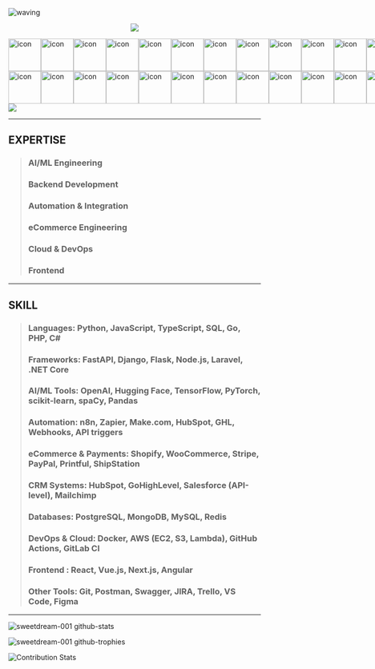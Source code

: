 
![waving](https://capsule-render.vercel.app/api?type=waving&height=200&text=Welcome!&fontAlign=80&fontAlignY=40&color=gradient)
<p align= "center">
  <img src="https://readme-typing-svg.demolab.com?font=Fira+Code&center=true&multiline=true&width=500&height=80&lines=%22The+beauty+of+software+lies+not+in;+its+complexity%2C+but+in+its+simplicity.%22+;+-Me" />
</p>
<div style="display: flex; align-items: flex-start;"><img src="https://techstack-generator.vercel.app/js-icon.svg" alt="icon" width="65" height="65" /><img src="https://techstack-generator.vercel.app/csharp-icon.svg" alt="icon" width="65" height="65" /><img src="https://techstack-generator.vercel.app/react-icon.svg" alt="icon" width="65" height="65" /><img src="https://techstack-generator.vercel.app/redux-icon.svg" alt="icon" width="65" height="65" /><img src="https://techstack-generator.vercel.app/jest-icon.svg" alt="icon" width="65" height="65" /><img src="https://techstack-generator.vercel.app/python-icon.svg" alt="icon" width="65" height="65" /><img src="https://techstack-generator.vercel.app/django-icon.svg" alt="icon" width="65" height="65" /><img src="https://techstack-generator.vercel.app/restapi-icon.svg" alt="icon" width="65" height="65" /><img src="https://techstack-generator.vercel.app/graphql-icon.svg" alt="icon" width="65" height="65" /><img src="https://techstack-generator.vercel.app/github-icon.svg" alt="icon" width="65" height="65" /><img src="https://techstack-generator.vercel.app/nginx-icon.svg" alt="icon" width="65" height="65" /><img src="https://techstack-generator.vercel.app/mysql-icon.svg" alt="icon" width="65" height="65" /><img src="https://techstack-generator.vercel.app/aws-icon.svg" alt="icon" width="65" height="65" /></div><div style="display: flex; align-items: flex-start;"><img src="https://techstack-generator.vercel.app/ts-icon.svg" alt="icon" width="65" height="65" /><img src="https://techstack-generator.vercel.app/rescript-icon.svg" alt="icon" width="65" height="65" /><img src="https://techstack-generator.vercel.app/cpp-icon.svg" alt="icon" width="65" height="65" /><img src="https://techstack-generator.vercel.app/sass-icon.svg" alt="icon" width="65" height="65" /><img src="https://techstack-generator.vercel.app/gatsby-icon.svg" alt="icon" width="65" height="65" /><img src="https://techstack-generator.vercel.app/webpack-icon.svg" alt="icon" width="65" height="65" /><img src="https://techstack-generator.vercel.app/prettier-icon.svg" alt="icon" width="65" height="65" /><img src="https://techstack-generator.vercel.app/eslint-icon.svg" alt="icon" width="65" height="65" /><img src="https://techstack-generator.vercel.app/docker-icon.svg" alt="icon" width="65" height="65" /><img src="https://techstack-generator.vercel.app/raspberrypi-icon.svg" alt="icon" width="65" height="65" /><img src="https://techstack-generator.vercel.app/kubernetes-icon.svg" alt="icon" width="65" height="65" /><img src="https://techstack-generator.vercel.app/java-icon.svg" alt="icon" width="65" height="65" /><img src="https://techstack-generator.vercel.app/testinglibrary-icon.svg" alt="icon" width="65" height="65" /></div>

<img src="[https://miro.medium.com/v2/resize:fit:1400/format:webp/1*-D6VWpsPWbWKAvdMyOg26g.png](https://edvancer.in/wp-content/uploads/2023/05/ai-automation-738x418.jpg)" />

<hr/>

## EXPERTISE

> ### AI/ML Engineering
> ### Backend Development
> ### Automation & Integration
> ### eCommerce Engineering
> ### Cloud & DevOps
> ### Frontend

<hr />

## SKILL
> ### Languages: Python, JavaScript, TypeScript, SQL, Go, PHP, C#
> ### Frameworks: FastAPI, Django, Flask, Node.js, Laravel, .NET Core
> ### AI/ML Tools: OpenAI, Hugging Face, TensorFlow, PyTorch, scikit-learn, spaCy, Pandas
> ### Automation: n8n, Zapier, Make.com, HubSpot, GHL, Webhooks, API triggers
> ### eCommerce & Payments: Shopify, WooCommerce, Stripe, PayPal, Printful, ShipStation
> ### CRM Systems: HubSpot, GoHighLevel, Salesforce (API-level), Mailchimp
> ### Databases: PostgreSQL, MongoDB, MySQL, Redis
> ### DevOps & Cloud: Docker, AWS (EC2, S3, Lambda), GitHub Actions, GitLab CI
> ### Frontend : React, Vue.js, Next.js, Angular
> ### Other Tools: Git, Postman, Swagger, JIRA, Trello, VS Code, Figma

<hr /> 

![sweetdream-001 github-stats](https://stats.dooboo.io/api/github-stats-advanced?login=sweetdream-001)

![sweetdream-001 github-trophies](https://stats.dooboo.io/api/github-trophies?login=sweetdream-001)

![Contribution Stats](https://github-contribution-stats.vercel.app/api/?username=sweetdream-001)

